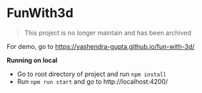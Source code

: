 # FunWith3d

> This project is no longer maintain and has been archived

For demo, go to https://yashendra-gupta.github.io/fun-with-3d/

**Running on local**
- Go to root directory of project and run `npm install`
- Run `npm run start` and go to http://localhost:4200/
